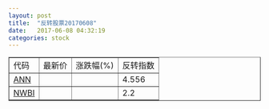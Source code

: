 ```yaml
---
layout: post
title:  "反转股票20170608"
date:   2017-06-08 04:32:19
categories: stock
---
```


<script type="text/javascript">
var stockList = []
stockList.push('gb_ann');
stockList.push('gb_nwbi');
</script>

<table border="1">
 <tr>
 <td>代码</td>
  <td>最新价</td>
  <td>涨跌幅(%)</td>
 <td>反转指数</td>
</tr>
  <tr id="ann"><td><a href="http://stock.finance.sina.com.cn/usstock/quotes/ANN.html" target="_blank">ANN</a></td><td></td><td></td><td>4.556</td></tr>
  <tr id="nwbi"><td><a href="http://stock.finance.sina.com.cn/usstock/quotes/NWBI.html" target="_blank">NWBI</a></td><td></td><td></td><td>2.2</td></tr>
</table>
